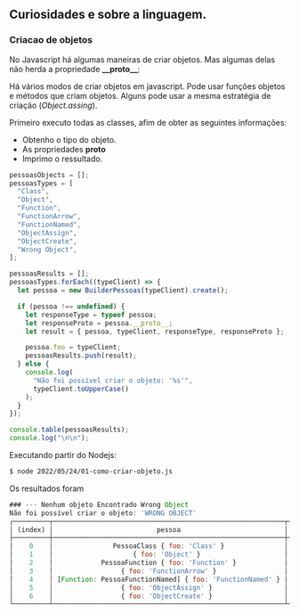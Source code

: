 ## Curiosidades e sobre a linguagem.

### Criacao de objetos

No Javascript há algumas maneiras de criar objetos. Mas algumas delas não herda a propriedade **\_\_proto\_\_**;

Há vários modos de criar objetos em javascript. Pode usar funções objetos e métodos que criam objetos. Alguns pode usar a mesma estratégia de criação (_Object.assing_).

Primeiro executo todas as classes, afim de obter as seguintes informações:

- Obtenho o tipo do objeto.
- As propriedades **proto**
- Imprimo o ressultado.

```js
pessoasObjects = [];
pessoasTypes = [
  "Class",
  "Object",
  "Function",
  "FunctionArrow",
  "FunctionNamed",
  "ObjectAssign",
  "ObjectCreate",
  "Wrong Object",
];

pessoasResults = [];
pessoasTypes.forEach((typeClient) => {
  let pessoa = new BuilderPessoas(typeClient).create();

  if (pessoa !== undefined) {
    let responseType = typeof pessoa;
    let responseProto = pessoa.__proto__;
    let result = { pessoa, typeClient, responseType, responseProto };

    pessoa.foo = typeClient;
    pessoasResults.push(result);
  } else {
    console.log(
      "Não foi possível criar o objeto: '%s'",
      typeClient.toUpperCase()
    );
  }
});

console.table(pessoasResults);
console.log("\n\n");
```

Executando partir do Nodejs:

```bash
$ node 2022/05/24/01-como-criar-objeto.js
```

Os resultados foram

```js
### --- Nenhum objeto Encontrado Wrong Object
Não foi possível criar o objeto: 'WRONG OBJECT'
┌─────────┬──────────────────────────────────────────────────────────┬─────────────────┬──────────────┬─────────────────────────────┐
│ (index) │                          pessoa                          │      type       │ responseType │        responseProto        │
├─────────┼──────────────────────────────────────────────────────────┼─────────────────┼──────────────┼─────────────────────────────┤
│    0    │               PessoaClass { foo: 'Class' }               │     'Class'     │   'object'   │             {}              │
│    1    │                    { foo: 'Object' }                     │    'Object'     │   'object'   │ [Object: null prototype] {} │
│    2    │            PessoaFunction { foo: 'Function' }            │   'Function'    │   'object'   │             {}              │
│    3    │                 { foo: 'FunctionArrow' }                 │ 'FunctionArrow' │   'object'   │ [Object: null prototype] {} │
│    4    │ [Function: PessoaFunctionNamed] { foo: 'FunctionNamed' } │ 'FunctionNamed' │  'function'  │             {}              │
│    5    │                 { foo: 'ObjectAssign' }                  │ 'ObjectAssign'  │   'object'   │ [Object: null prototype] {} │
│    6    │                 { foo: 'ObjectCreate' }                  │ 'ObjectCreate'  │   'object'   │             {}              │
└─────────┴──────────────────────────────────────────────────────────┴─────────────────┴──────────────┴─────────────────────────────┘


```
